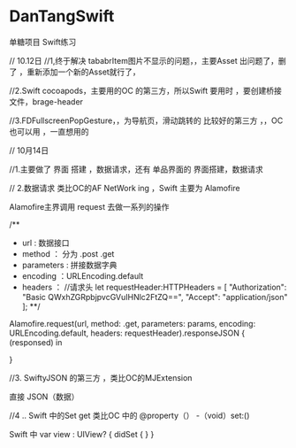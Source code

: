 # DanTangSwift
单糖项目 Swift练习


// 10.12日
//1,终于解决 tababrItem图片不显示的问题，，主要Asset 出问题了，删了 ，重新添加一个新的Asset就行了，

//2.Swift cocoapods，主要用的OC 的第三方，所以Swift 要用时 ，要创建桥接文件，brage-header

//3.FDFullscreenPopGesture，，为导航页，滑动跳转的 比较好的第三方 ，，OC 也可以用 ，一直想用的





// 10月14日


//1.主要做了 界面 搭建 ，数据请求，还有 单品界面的 界面搭建，数据请求

// 2.数据请求 类比OC的AF NetWork ing ，Swift 主要为 Alamofire

Alamofire主界调用 request 去做一系列的操作

/**
*    url : 数据接口
*    method ： 分为 .post   .get
*    parameters : 拼接数据字典
*    encoding ：URLEncoding.default
*    headers  ： //请求头
        let requestHeader:HTTPHeaders = [
        "Authorization": "Basic QWxhZGRpbjpvcGVuIHNlc2FtZQ==",
        "Accept": "application/json"
        ];
**/

Alamofire.request(url, method: .get, parameters: params, encoding: URLEncoding.default, headers: requestHeader).responseJSON { (responsed) in

}

//3. SwiftyJSON 的第三方 ，类比OC的MJExtension

直接 JSON（数据）


//4 .. Swift 中的Set get 类比OC 中的 @property（）   -（void）set:()

Swift 中
var view : UIView? {
didSet {
}
}


